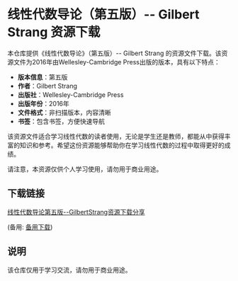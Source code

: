 # 线性代数导论（第五版）-- Gilbert Strang 资源下载

本仓库提供《线性代数导论》（第五版）-- Gilbert Strang 的资源文件下载。该资源文件为2016年由Wellesley-Cambridge Press出版的版本，具有以下特点：

- **版本信息**：第五版
- **作者**：Gilbert Strang
- **出版社**：Wellesley-Cambridge Press
- **出版年份**：2016年
- **文件格式**：非扫描版本，内容清晰
- **书签**：包含书签，方便快速导航

该资源文件适合学习线性代数的读者使用，无论是学生还是教师，都能从中获得丰富的知识和参考。希望这份资源能够帮助你在学习线性代数的过程中取得更好的成绩。

请注意，本资源仅供个人学习使用，请勿用于商业用途。

## 下载链接
[线性代数导论第五版--GilbertStrang资源下载分享](https://pan.quark.cn/s/36c0b21f3843) 

(备用: [备用下载](https://pan.baidu.com/s/1OP2noN1NTqJjFngDczeWtw?pwd=1234))

## 说明

该仓库仅用于学习交流，请勿用于商业用途。
